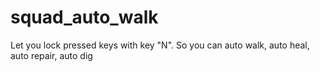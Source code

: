 # squad_auto_walk
Let you lock pressed keys with key "N". So you can auto walk, auto heal, auto repair, auto dig
